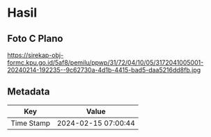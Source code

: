 # Hasil

## Foto C Plano

https://sirekap-obj-formc.kpu.go.id/5af8/pemilu/ppwp/31/72/04/10/05/3172041005001-20240214-192235--9c62730a-4d1b-4415-bad5-daa5216dd8fb.jpg


## Metadata

| Key        | Value               |
| ---------- | ------------------- |
| Time Stamp | 2024-02-15 07:00:44 |




